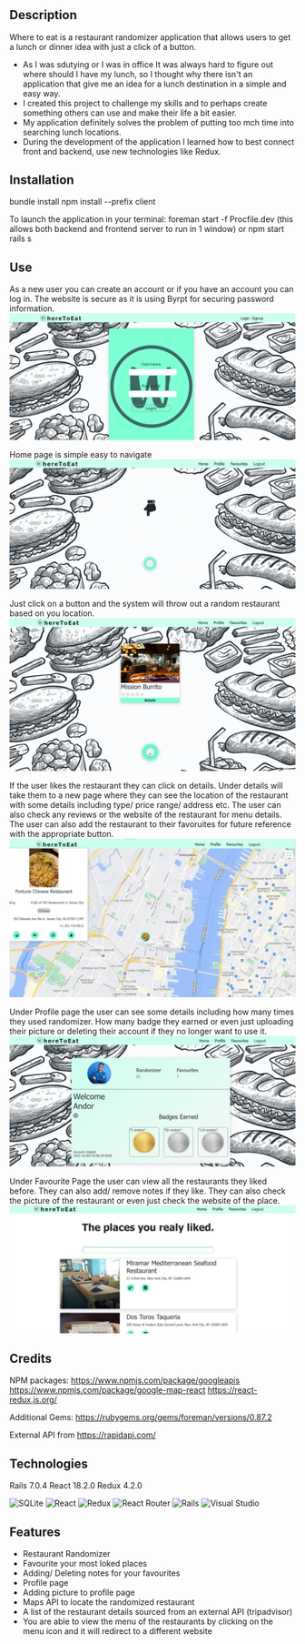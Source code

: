 # <WhereToEat>

## Description

Where to eat is a restaurant randomizer application that allows users to get a lunch or dinner idea with just a click of a button.

- As I was sdutying or I was in office It was always hard to figure out where should I have my lunch, so I thought why there isn't an application that give me an idea for a lunch destination in a simple and easy way.
- I created this project to challenge my skills and to perhaps create something others can use and make their life a bit easier.
- My application definitely solves the problem of putting too mch time into searching lunch locations.
- During the development of the application I learned how to best connect front and backend, use new technologies like Redux.

## Installation

bundle install
npm install --prefix client

To launch the application in your terminal:
foreman start -f Procfile.dev (this allows both backend and frontend server to run in 1 window)
or
npm start
rails s

## Use

As a new user you can create an account or if you have an account you can log in. The website is secure as it is using Byrpt for securing password information.
![LoginPage](public/LoginPage.png)

Home page is simple easy to navigate
![HomePage](public/HomePage.png)

Just click on a button and the system will throw out a random restaurant based on you location.
![RandomizerPage](public/RandomizerPage.png)

If the user likes the restaurant they can click on details. Under details will take them to a new page where they can see the location of the restaurant with some details including type/ price range/ address etc.
The user can also check any reviews or the website of the restaurant for menu details.
The user can also add the restaurant to their favoruites for future reference with the appropriate button.
![MapPage](public/MapPage.png)

Under Profile page the user can see some details including how many times they used randomizer. How many badge they earned or even just uploading their picture or deleting their account if they no longer want to use it.
![ProfilePage](public/ProfilePage.png)

Under Favourite Page the user can view all the restaurants they liked before. They can also add/ remove notes if they like.
They can also check the picture of the restaurant or even just check the website of the place.
![Favouritepage](public/FavouritePage.png)

## Credits

NPM packages:
https://www.npmjs.com/package/googleapis
https://www.npmjs.com/package/google-map-react
https://react-redux.js.org/

Additional Gems:
https://rubygems.org/gems/foreman/versions/0.87.2

External API from
https://rapidapi.com/

## Technologies

Rails 7.0.4
React 18.2.0
Redux 4.2.0

![SQLite](https://img.shields.io/badge/sqlite-%2307405e.svg?style=for-the-badge&logo=sqlite&logoColor=white)
![React](https://img.shields.io/badge/react-%2320232a.svg?style=for-the-badge&logo=react&logoColor=%2361DAFB)
![Redux](https://img.shields.io/badge/redux-%23593d88.svg?style=for-the-badge&logo=redux&logoColor=white)
![React Router](https://img.shields.io/badge/React_Router-CA4245?style=for-the-badge&logo=react-router&logoColor=white)
![Rails](https://img.shields.io/badge/rails-%23CC0000.svg?style=for-the-badge&logo=ruby-on-rails&logoColor=white)
![Visual Studio](https://img.shields.io/badge/Visual%20Studio-5C2D91.svg?style=for-the-badge&logo=visual-studio&logoColor=white)

## Features

- Restaurant Randomizer
- Favourite your most loked places
- Adding/ Deleting notes for your favourites
- Profile page
- Adding picture to profile page
- Maps API to locate the randomized restaurant
- A list of the restaurant details sourced from an external API (tripadvisor)
- You are able to view the menu of the restaurants by clicking on the menu icon and it will redirect to a different website
